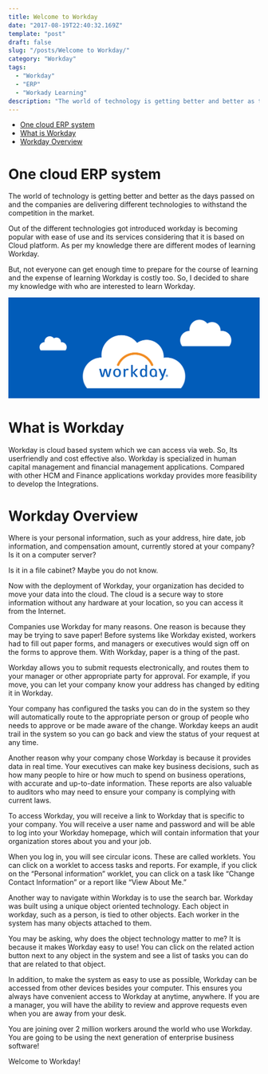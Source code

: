```yaml
---
title: Welcome to Workday
date: "2017-08-19T22:40:32.169Z"
template: "post"
draft: false
slug: "/posts/Welcome to Workday/"
category: "Workday"
tags:
  - "Workday"
  - "ERP"
  - "Workady Learning"
description: "The world of technology is getting better and better as the days passed on and the companies are delivering different technologies to withstand the competition in the market"
---
```


- [One cloud ERP system](#One-cloud-ERP-sytem)
- [What is Workday](#What-is-Workday)
- [Workday Overview](#Workday-Overview)

# One cloud ERP system

The world of technology is getting better and better as the days passed on and the companies are delivering different technologies to withstand the competition in the market.

Out of the different technologies got introduced workday is becoming popular with ease of use and its services considering that it is based on Cloud platform. As per my knowledge there are different modes of learning Workday.

But, not everyone can get enough time to prepare for the course of learning and the expense of learning Workday is costly too.
So, I decided to share my knowledge with who are interested to learn Workday.

![Workday.png](/static/media/Workday.png)

# What is Workday
Workday is cloud based system which we can access via web. So, Its userfriendly and cost effective also. Workday is specialized in human capital management and financial management applications. Compared with other HCM and Finance applications workday provides more feasibility to develop the Integrations.

# Workday Overview

Where is your personal information, such as your address, hire date, job information, and compensation amount, currently
stored at your company? Is it on a computer server?

Is it in a file cabinet? Maybe you do not know.

Now with the deployment of Workday, your organization has decided to move your data into the cloud. The cloud is a secure way to store information without any hardware at your location, so you can access it from the Internet.

Companies use Workday for many reasons. One reason is because they may be trying to save paper! Before systems like Workday existed, workers had to fill out paper forms, and managers or executives would sign off on the forms to approve them. With Workday, paper is a thing of the past.

Workday allows you to submit requests electronically, and routes them to your manager or other appropriate party for approval. For example, if you move, you can let your company know your address has changed by editing it in Workday.

Your company has configured the tasks you can do in the system so they will automatically route to the appropriate person or group of people who needs to approve or be made aware of the change. Workday keeps an audit trail in the system so you can go back and view the status of your request at any time.

Another reason why your company chose Workday is because it provides data in real time. Your executives can make key business decisions, such as how many people to hire or how much to spend on business operations, with accurate and up-to-date information. These reports are also valuable to auditors who may need to ensure your company is complying with current laws.

To access Workday, you will receive a link to Workday that is specific to your company. You will receive a user name and password and will be able to log into your Workday homepage, which will contain information that your organization stores about you and your job.

When you log in, you will see circular icons. These are called worklets. You can click on a worklet to access tasks and reports. For example, if you click on the “Personal information” worklet, you can click on a task like “Change Contact Information” or a report like “View About Me.” 

Another way to navigate within Workday is to use the search bar. Workday was built using a unique object oriented technology. Each object in workday, such as a person, is tied to other objects. Each worker in the system has many objects attached to them.

You may be asking, why does the object technology matter to me? It is because it makes Workday easy to use! You can click on the related action button next to any object in the system and see a list of tasks you can do that are related to that object.

In addition, to make the system as easy to use as possible, Workday can be accessed from other devices besides your computer. This ensures you always have convenient access to Workday at anytime, anywhere. If you are a manager, you will have the ability to review and approve requests even when you are away from your desk.

You are joining over 2 million workers around the world who use Workday. You are going to be using the next generation
of enterprise business software!

Welcome to Workday!
